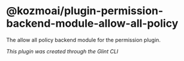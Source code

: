 # @kozmoai/plugin-permission-backend-module-allow-all-policy

The allow all policy backend module for the permission plugin.

_This plugin was created through the Glint CLI_
